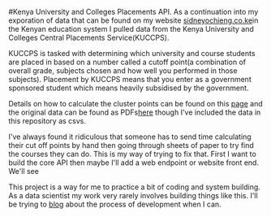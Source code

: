 #Kenya University and Colleges Placements API.
As a continuation into my exporation of data that can be found on my website [sidneyochieng.co.ke](http://sidneyochieng.co.ke/)in the Kenyan education system I pulled data from the Kenya University and Colleges Central Placements Service(KUCCPS).

KUCCPS is tasked with determining which university and course students are placed in based on a number called a cutoff point(a combination of overall grade, subjects chosen and how well you performed in those subjects). Placement by KUCCPS means that you enter as a government sponsored student which means heavily subsidised by the government.

Details on how to calculate the cluster points can be found on this [page](https://www.nabiswa.com/kuccps-admission-list-20162017-cluster-points/) and the original data can be found as PDFs[here](http://schools.kuccps.net/centers_downloads.php) though I've included the data in this repository as csvs.

I've always found it ridiculous that someone has to send time calculating their cut off points by hand then going through sheets of paper to try find the courses they can do. This is my way of trying to fix that. First I want to build the core API then maybe I'll add a web endpoint or website front end. We'll see 

This project is a way for me to practice a bit of coding and system building. As a data scientist my work very rarely involves building things like this. I'll be trying to [blog](http://sidneyochieng.co.ke/) about the process of development when I can.